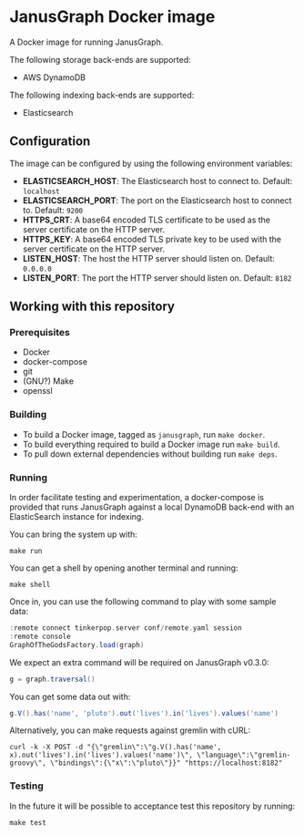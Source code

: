 JanusGraph Docker image
=======================

A Docker image for running JanusGraph.

The following storage back-ends are supported:
* AWS DynamoDB

The following indexing back-ends are supported:
* Elasticsearch


Configuration
-------------

The image can be configured by using the following environment variables:
* **ELASTICSEARCH_HOST**: The Elasticsearch host to connect to. Default: `localhost`
* **ELASTICSEARCH_PORT**: The port on the Elasticsearch host to connect to. Default: `9200`
* **HTTPS_CRT**: A base64 encoded TLS certificate to be used as the server certificate on the HTTP server.
* **HTTPS_KEY**: A base64 encoded TLS private key to be used with the server certificate on the HTTP server.
* **LISTEN_HOST**: The host the HTTP server should listen on. Default: `0.0.0.0`
* **LISTEN_PORT**: The port the HTTP server should listen on. Default: `8182`


Working with this repository
----------------------------

### Prerequisites

- Docker
- docker-compose
- git
- (GNU?) Make
- openssl


### Building

- To build a Docker image, tagged as `janusgraph`, run `make docker`.
- To build everything required to build a Docker image run `make build`.
- To pull down external dependencies without building run `make deps`.


### Running

In order facilitate testing and experimentation, a docker-compose is provided
that runs JanusGraph against a local DynamoDB back-end with an ElasticSearch
instance for indexing.

You can bring the system up with:
```shell
make run
```

You can get a shell by opening another terminal and running:
```shell
make shell
```

Once in, you can use the following command to play with some sample data:
```groovy
:remote connect tinkerpop.server conf/remote.yaml session
:remote console
GraphOfTheGodsFactory.load(graph)
```

We expect an extra command will be required on JanusGraph v0.3.0:
```groovy
g = graph.traversal()
```

You can get some data out with:
```groovy
g.V().has('name', 'pluto').out('lives').in('lives').values('name')
```

Alternatively, you can make requests against gremlin with cURL:
```shell
curl -k -X POST -d "{\"gremlin\":\"g.V().has('name', x).out('lives').in('lives').values('name')\", \"language\":\"gremlin-groovy\", \"bindings\":{\"x\":\"pluto\"}}" "https://localhost:8182"
```


### Testing

In the future it will be possible to acceptance test this repository by running:
```shell
make test
```
